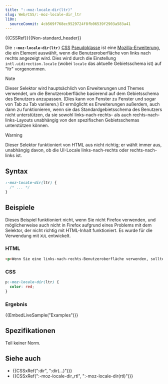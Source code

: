 ```yaml
---
title: ":-moz-locale-dir(ltr)"
slug: Web/CSS/:-moz-locale-dir_ltr
l10n:
  sourceCommit: 4cb569f768ec9529724f8fb06539f2903a583a41
---
```


{{CSSRef}}{{Non-standard_header}}

Die **`:-moz-locale-dir(ltr)`** [CSS](/de/docs/Web/CSS) [Pseudoklasse](/de/docs/Web/CSS/Pseudo-classes) ist eine [Mozilla-Erweiterung](/de/docs/Web/CSS/Mozilla_Extensions), die ein Element auswählt, wenn die Benutzeroberfläche von links nach rechts angezeigt wird. Dies wird durch die Einstellung `intl.uidirection.locale` (wobei `locale` das aktuelle Gebietsschema ist) auf "ltr" vorgenommen.

> [!NOTE]
> Dieser Selektor wird hauptsächlich von Erweiterungen und Themes verwendet, um die Benutzeroberfläche basierend auf dem Gebietsschema des Benutzers anzupassen. (Dies kann von Fenster zu Fenster und sogar von Tab zu Tab variieren.) Er ermöglicht es Erweiterungen außerdem, auch dann zu funktionieren, wenn sie das Standardgebietsschema des Benutzers nicht unterstützen, da sie sowohl links-nach-rechts- als auch rechts-nach-links-Layouts unabhängig von den spezifischen Gebietsschemas unterstützen können.

> [!WARNING]
> Dieser Selektor funktioniert von HTML aus nicht richtig; er wählt immer aus, unabhängig davon, ob die UI-Locale links-nach-rechts oder rechts-nach-links ist.

## Syntax

```css
:-moz-locale-dir(ltr) {
  /* ... */
}
```

## Beispiele

Dieses Beispiel funktioniert nicht, wenn Sie nicht Firefox verwenden, und möglicherweise auch nicht in Firefox aufgrund eines Problems mit dem Selektor, der nicht richtig mit HTML-Inhalt funktioniert. Es wurde für die Verwendung mit `XUL` entwickelt.

### HTML

```html
<p>Wenn Sie eine links-nach-rechts-Benutzeroberfläche verwenden, sollte dies rot sein.</p>
```

### CSS

```css
p:-moz-locale-dir(ltr) {
  color: red;
}
```

### Ergebnis

{{EmbedLiveSample("Examples")}}

## Spezifikationen

Teil keiner Norm.

## Siehe auch

- {{CSSxRef(":dir", ":dir(…)")}}
- {{CSSxRef(":-moz-locale-dir_rtl", ":-moz-locale-dir(rtl)")}}
